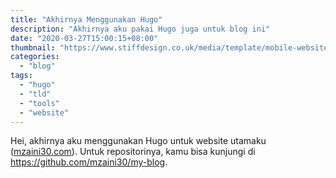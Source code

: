 ```yaml
---
title: "Akhirnya Menggunakan Hugo"
description: "Akhirnya aku pakai Hugo juga untuk blog ini"
date: "2020-03-27T15:00:15+08:00"
thumbnail: "https://www.stiffdesign.co.uk/media/template/mobile-website-design-stratford.jpg"
categories:
  - "blog"
tags:
  - "hugo"
  - "tld"
  - "tools"
  - "website"
---
```


Hei, akhirnya aku menggunakan Hugo untuk website utamaku ([mzaini30.com](https://mzaini30.com)). Untuk repositorinya, kamu bisa kunjungi di <https://github.com/mzaini30/my-blog>.